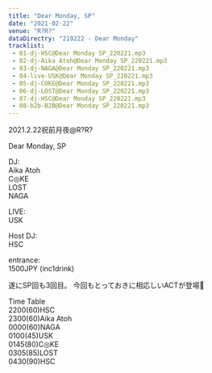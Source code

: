 ```yaml
---
title: "Dear Monday, SP"
date: "2021-02-22"
venue: "R?R?"
dataDirectry: "210222 - Dear Monday"
tracklist:
 - 01-dj-HSC@Dear Monday SP_220221.mp3
 - 02-dj-Aika Atoh@Dear Monday SP_220221.mp3
 - 03-dj-NAGA@Dear Monday SP_220221.mp3
 - 04-live-USK@Dear Monday SP_220221.mp3
 - 05-dj-COKE@Dear Monday SP_220221.mp3
 - 06-dj-LOST@Dear Monday SP_220221.mp3
 - 07-dj-HSC@Dear Monday SP_220221.mp3
 - 08-b2b-B2B@Dear Monday SP_220221.mp3
---
```

2021.2.22祝前月夜@R?R?

Dear Monday, SP

DJ:  
Aika Atoh  
C◎KE  
LOST  
NAGA  

LIVE:  
USK

Host DJ:  
HSC

entrance:  
1500JPY (inc1drink)  

遂にSP回も3回目。
今回もとっておきに相応しいACTが登場🌛

Time Table  
2200(60)HSC  
2300(60)Aika Atoh  
0000(60)NAGA  
0100(45)USK  
0145(80)C◎KE  
0305(85)LOST  
0430(90)HSC